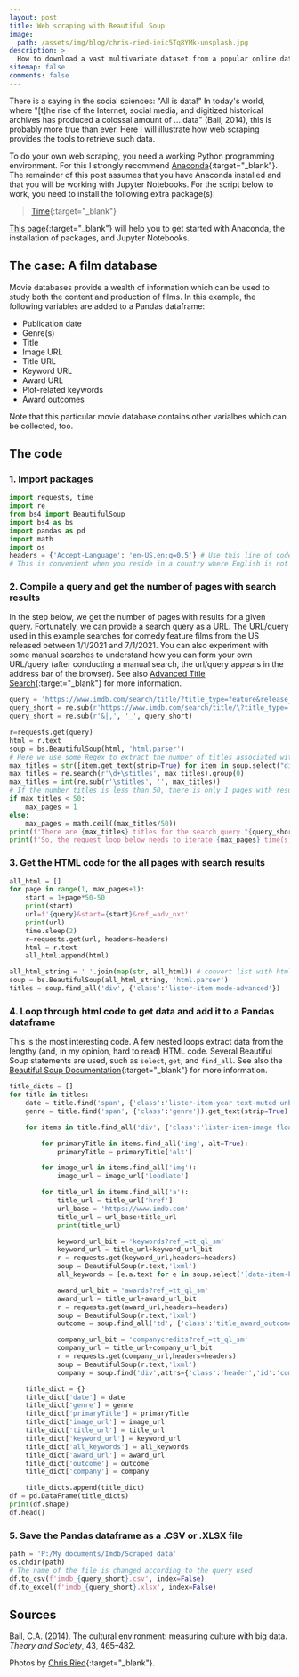 ```yaml
---
layout: post
title: Web scraping with Beautiful Soup
image:
  path: /assets/img/blog/chris-ried-ieic5Tq8YMk-unsplash.jpg
description: >
  How to download a vast multivariate dataset from a popular online database for films
sitemap: false
comments: false
---
```


There is a saying in the social sciences: "All is data!" In today's world, where "[t]he rise of the Internet, social media, and digitized historical archives has produced a colossal amount of … data" (Bail, 2014), this is probably more true than ever. Here I will illustrate how web scraping provides the tools to retrieve such data.  

To do your own web scraping, you need a working Python programming environment. For this I strongly recommend [Anaconda](https://www.anaconda.com/){:target="_blank"}. The remainder of this post assumes that you have Anaconda installed and that you will be working with Jupyter Notebooks. For the script below to work, you need to install the following extra package(s):
> [Time](https://anaconda.org/conda-forge/time){:target="_blank"}

[This page](https://renswilderom.github.io/blog/python/2021-11-19-How-to-get-started-with-Python/){:target="_blank"} will help you to get started with Anaconda, the installation of packages, and Jupyter Notebooks.


## The case: A film database

Movie databases provide a wealth of information which can be used to study both the content and production of films. In this example, the following variables are added to a Pandas dataframe:

* Publication date
* Genre(s)
* Title
* Image URL
* Title URL
* Keyword URL
* Award URL
* Plot-related keywords
* Award outcomes

Note that this particular movie database contains other varialbes which can be collected, too.

## The code

### 1. Import packages

```python
import requests, time               
import re                     
from bs4 import BeautifulSoup
import bs4 as bs
import pandas as pd  
import math
import os
headers = {'Accept-Language': 'en-US,en;q=0.5'} # Use this line of code to always change the language settings to English
# This is convenient when you reside in a country where English is not the main language
```

### 2. Compile a query and get the number of pages with search results

In the step below, we get the number of pages with results for a given query. Fortunately, we can provide a search query as a URL. The URL/query used in this example searches for comedy feature films from the US released between 1/1/2021 and 7/1/2021. You can also experiment with some manual searches to understand how you can form your own URL/query (after conducting a manual search, the url/query appears in the address bar of the browser). See also [Advanced Title Search](https://www.imdb.com/search/title/){:target="_blank"} for more information.  


```python
query = 'https://www.imdb.com/search/title/?title_type=feature&release_date=2021-01-01,2021-01-07&genres=comedy&countries=us'
query_short = re.sub(r'https://www.imdb.com/search/title/\?title_type=|release_date=|genres=|countries=', '', query)
query_short = re.sub(r'&|,', '_', query_short)

r=requests.get(query)
html = r.text
soup = bs.BeautifulSoup(html, 'html.parser')
# Here we use some Regex to extract the number of titles associated with a query
max_titles = str([item.get_text(strip=True) for item in soup.select("div.desc")[:1]])
max_titles = re.search(r'\d+\stitles', max_titles).group(0)
max_titles = int(re.sub(r'\stitles', '', max_titles))
# If the number titles is less than 50, there is only 1 pages with results, otherwise we divide the number of titles by 50
if max_titles < 50:
    max_pages = 1
else:
    max_pages = math.ceil((max_titles/50))
print(f'There are {max_titles} titles for the search query "{query_short}".')
print(f'So, the request loop below needs to iterate {max_pages} time(s).')
```

### 3. Get the HTML code for the all pages with search results

```python
all_html = []
for page in range(1, max_pages+1):
    start = 1+page*50-50
    print(start)    
    url=f'{query}&start={start}&ref_=adv_nxt'
    print(url)
    time.sleep(2)
    r=requests.get(url, headers=headers)
    html = r.text
    all_html.append(html)

all_html_string = ' '.join(map(str, all_html)) # convert list with html code of each page to one string
soup = bs.BeautifulSoup(all_html_string, 'html.parser')
titles = soup.find_all('div', {'class':'lister-item mode-advanced'})
```

### 4. Loop through html code to get data and add it to a Pandas dataframe

This is the most interesting code. A few nested loops extract data from the lengthy (and, in my opinion, hard to read) HTML code. Several Beautiful Soup statements are used, such as `select`, `get`, and `find_all`. See also the [Beautiful Soup Documentation](https://beautiful-soup-4.readthedocs.io/en/latest/){:target="_blank"} for more information.

```python
title_dicts = []
for title in titles:
    date = title.find('span', {'class':'lister-item-year text-muted unbold'}).get_text(strip=True)
    genre = title.find('span', {'class':'genre'}).get_text(strip=True)     

    for items in title.find_all('div', {'class':'lister-item-image float-left'}):

        for primaryTitle in items.find_all('img', alt=True):
            primaryTitle = primaryTitle['alt']      

        for image_url in items.find_all('img'):
            image_url = image_url['loadlate']

        for title_url in items.find_all('a'):
            title_url = title_url['href']
            url_base = 'https://www.imdb.com'
            title_url = url_base+title_url
            print(title_url)

            keyword_url_bit = 'keywords?ref_=tt_ql_sm'
            keyword_url = title_url+keyword_url_bit
            r = requests.get(keyword_url,headers=headers)
            soup = BeautifulSoup(r.text,'lxml')        
            all_keywords = [e.a.text for e in soup.select('[data-item-keyword]')]

            award_url_bit = 'awards?ref_=tt_ql_sm'
            award_url = title_url+award_url_bit
            r = requests.get(award_url,headers=headers)
            soup = BeautifulSoup(r.text,'lxml')
            outcome = soup.find_all('td', {'class':'title_award_outcome'})

            company_url_bit = 'companycredits?ref_=tt_ql_sm'
            company_url = title_url+company_url_bit
            r = requests.get(company_url,headers=headers)
            soup = BeautifulSoup(r.text,'lxml')
            company = soup.find('div',attrs={'class':'header','id':'company_credits_content'})

    title_dict = {}
    title_dict['date'] = date
    title_dict['genre'] = genre
    title_dict['primaryTitle'] = primaryTitle
    title_dict['image_url'] = image_url
    title_dict['title_url'] = title_url
    title_dict['keyword_url'] = keyword_url
    title_dict['all_keywords'] = all_keywords
    title_dict['award_url'] = award_url
    title_dict['outcome'] = outcome
    title_dict['company'] = company

    title_dicts.append(title_dict)    
df = pd.DataFrame(title_dicts)
print(df.shape)
df.head()
```

### 5. Save the Pandas dataframe as a .CSV or .XLSX file

```python
path = 'P:/My documents/Imdb/Scraped data'
os.chdir(path)
# The name of the file is changed according to the query used
df.to_csv(f'imdb_{query_short}.csv', index=False)
df.to_excel(f'imdb_{query_short}.xlsx', index=False)
```

## Sources

Bail, C.A. (2014). The cultural environment: measuring culture with big data. _Theory and Society_, 43, 465–482.   

Photos by [Chris Ried](https://unsplash.com/@cdr6934){:target="_blank"}.
